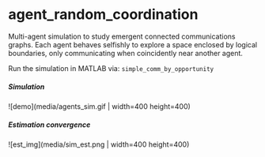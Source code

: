 # agent_random_coordination
Multi-agent simulation to study emergent connected communications graphs. Each agent behaves selfishly to explore a space enclosed by logical boundaries, only communicating when coincidently near another agent.

Run the simulation in MATLAB via: `simple_comm_by_opportunity`

##### Simulation
![demo](media/agents_sim.gif | width=400 height=400)

##### Estimation convergence
![est_img](media/sim_est.png | width=400 height=400)